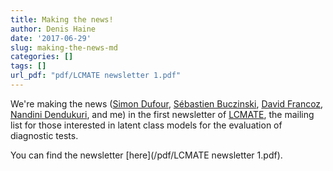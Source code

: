 ```yaml
---
title: Making the news!
author: Denis Haine
date: '2017-06-29'
slug: making-the-news-md
categories: []
tags: []
url_pdf: "pdf/LCMATE newsletter 1.pdf"
---
```


We're making the news ([Simon Dufour](http://www.medvet.umontreal.ca/departements/patho_micro/professeurs/sdufour.htm "Simon Dufour"),
[Sébastien Buczinski](http://www.medvet.umontreal.ca/departements/sciences_cliniques/professeurs/buczinski.htm "Sébastien Buczinski"),
[David Francoz](http://www.medvet.umontreal.ca/departements/sciences_cliniques/professeurs/francoz.htm "David Francoz"),
[Nandini Dendukuri](http://www.nandinidendukuri.com/ "Nandini Dendukuri"), and
me) in the first newsletter
of [LCMATE](http://lists.uth.gr/mailman/listinfo/lcmate), the mailing list for
those interested in latent class models for the evaluation of diagnostic tests.

You can find the newsletter [here](/pdf/LCMATE newsletter 1.pdf).
